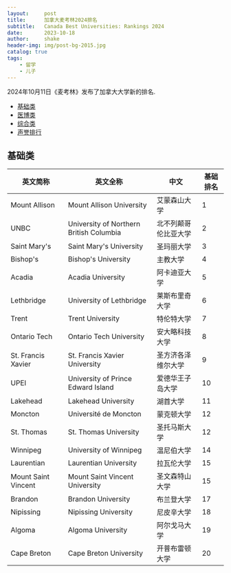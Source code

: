 ```yaml
---
layout:     post
title:      加拿大麦考林2024排名
subtitle:   Canada Best Universities: Rankings 2024
date:       2023-10-18
author:     shake
header-img: img/post-bg-2015.jpg
catalog: true
tags:
    - 留学
    - 儿子
---
```


2024年10月11日《麦考林》发布了加拿大大学新的排名.

* [基础类](https://education.macleans.ca/feature/canadas-best-primarily-undergraduate-universities-rankings-2024/)
* [医博类](https://education.macleans.ca/feature/canadas-best-medical-doctoral-universities-rankings-2024/)
* [综合类](https://education.macleans.ca/feature/canadas-best-comprehensive-universities-rankings-2024/)
* [声誉排行](https://education.macleans.ca/feature/canadas-best-universities-by-reputation-rankings-2024/)

## 基础类

| 英文简称                  | 英文全称                                  | 中文                 | 基础排名 |
|---------------------------|-------------------------------------------|----------------------|----------|
|             Mount Allison | Mount Allison University                  | 艾蒙森山大学         | 1        |
| UNBC                      | University of Northern British   Columbia | 北不列颠哥伦比亚大学 | 2        |
| Saint Mary's              | Saint Mary's University                   | 圣玛丽大学           | 3        |
| Bishop's                  | Bishop's University                       | 主教大学             | 4        |
| Acadia                    | Acadia University                         | 阿卡迪亚大学         | 5        |
| Lethbridge                | University of Lethbridge                  | 莱斯布里奇大学       | 6        |
| Trent                     | Trent University                          | 特伦特大学           | 7        |
| Ontario Tech              | Ontario Tech University                   | 安大略科技大学       | 8        |
| St. Francis Xavier        | St. Francis Xavier University             | 圣方济各泽维尔大学   | 9        |
| UPEI                      | University of Prince Edward   Island      | 爱德华王子岛大学     | 10       |
| Lakehead                  | Lakehead University                       | 湖首大学             | 11       |
| Moncton                   | Université de Moncton                     | 蒙克顿大学           | 12       |
| St. Thomas                | St. Thomas University                     | 圣托马斯大学         | 12       |
| Winnipeg                  | University of Winnipeg                    | 温尼伯大学           | 14       |
| Laurentian                | Laurentian University                     | 拉瓦伦大学           | 15       |
| Mount Saint Vincent       | Mount Saint Vincent University            | 圣文森特山大学       | 15       |
| Brandon                   | Brandon University                        | 布兰登大学           | 17       |
| Nipissing                 | Nipissing University                      | 尼皮辛大学           | 18       |
| Algoma                    | Algoma University                         | 阿尔戈马大学         | 19       |
| Cape Breton               | Cape Breton University                    | 开普布雷顿大学       | 20       |
